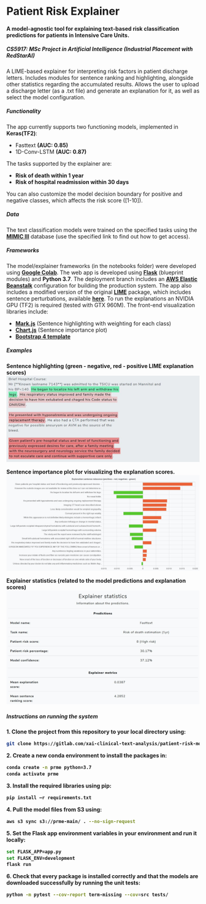 # Patient Risk Explainer

#### A model-agnostic tool for explaining text-based risk classification predictions for patients in Intensive Care Units. 

##### CS5917: MSc Project in Artificial Intelligence (Industrial Placement with RedStarAI)

A LIME-based explainer for interpreting risk factors in patient discharge letters. Includes modules for sentence ranking and highlighting, alongside other statistics regarding the accumulated results. Allows the user to upload a discharge letter (as a .txt file) and generate an explanation for it, as well as select the model configuration.

##### Functionality
The app currently supports two functioning models, implemented in <b>Keras(TF2)</b>:

- Fasttext <b>(AUC: 0.85)</b>
- 1D-Conv-LSTM <b>(AUC: 0.87)</b>

The tasks supported by the explainer are:

- <b>Risk of death within 1 year</b>
- <b>Risk of hospital readmission within 30 days</b>

You can also customize the model decision boundary for positive and negative classes, which affects the risk score ([1-10]).

##### Data
The text classification models were trained on the specified tasks using the [<b>MIMIC III</b>](https://mimic.physionet.org/gettingstarted/access/) database (use the specified link to find out how to get access).

##### Frameworks
The model/explainer frameworks (in the notebooks folder) were developed using [<b>Google Colab</b>](colab.research.google.com). The web app is developed using [<b>Flask</b>](https://flask.palletsprojects.com/en/1.1.x/) (blueprint modules) and <b>Python 3.7</b>. The deployment branch includes an [<b>AWS Elastic Beanstalk</b>](https://aws.amazon.com/elasticbeanstalk/) configuration for building the production system. The app also includes a modified version of the original [<b>LIME</b>](https://github.com/marcotcr/lime) package, which includes sentence perturbations, available [<b>here</b>](https://github.com/JadeBlue96/lime). To run the explanations an NVIDIA GPU (TF2) is required (tested with GTX 960M). The front-end visualization libraries include:
- [<b>Mark.js</b>](https://markjs.io/) (Sentence highlighting with weighting for each class)
- [<b>Chart.js</b>](https://www.chartjs.org/) (Sentence importance plot)
- [<b>Bootstrap 4 template</b>](https://getbootstrap.com/)

##### Examples
<b>Sentence highlighting (green - negative, red - positive LIME explanation scores)</b>
![Sentence highlights](src/static/assets/img/sentence_highlights.JPG)

<b>Sentence importance plot for visualizing the explanation scores.</b>
![Sentence importance](src/static/assets/img/sent_imp.JPG)

<b>Explainer statistics (related to the model predictions and explanation scores)
![Sentence stats](src/static/assets/img/exp_stats.JPG)
##### Instructions on running the system
<b>1.</b> Clone the project from this repository to your local directory using:
```bash
git clone https://gitlab.com/xai-clinical-text-analysis/patient-risk-model-explainer-ui.git 
```
<b>2.</b> Create a new conda environment to install the packages in:
```bash
conda create -n prme python=3.7
conda activate prme
```
<b>3.</b> Install the required libraries using pip:
```bash
pip install –r requirements.txt
```
<b>4.</b> Pull the model files from S3 using:
```bash
aws s3 sync s3://prme-main/ . --no-sign-request
```
<b>5.</b> Set the Flask app environment variables in your environment and run it locally:
```bash
set FLASK_APP=app.py
set FLASK_ENV=development
flask run
```
<b>6.</b> Check that every package is installed correctly and that the models are downloaded successfully by running the unit tests:
```bash
python -m pytest --cov-report term-missing --cov=src tests/
```
